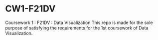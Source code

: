 # CW1-F21DV
Coursework 1 : F21DV : Data Visualization
This repo is made for the sole purpose of satisfying the requirements for the 1st coursework of Data Visualization.
